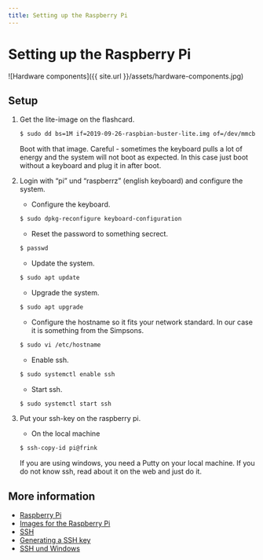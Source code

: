 ```yaml
---
title: Setting up the Raspberry Pi
---
```


# Setting up the Raspberry Pi

![Hardware components]({{ site.url }}/assets/hardware-components.jpg)

## Setup

1. Get the lite-image on the flashcard.
   ```bash
   $ sudo dd bs=1M if=2019-09-26-raspbian-buster-lite.img of=/dev/mmcblk0
   ```
	
   Boot with that image. 
   Careful - sometimes the keyboard pulls a lot of energy and the system will not boot as expected. In this case just boot without a keyboard and plug it in after boot.

1. Login with “pi” und “raspberrz” (english keyboard) and configure the system.

   * Configure the keyboard.
   ```bash
   $ sudo dpkg-reconfigure keyboard-configuration
   ```

   * Reset the password to something secrect.   
   ```bash
   $ passwd
   ```

   * Update the system.
   ```bash
   $ sudo apt update   
   ```

   * Upgrade the system.
   ```bash
   $ sudo apt upgrade
   ```

   * Configure the hostname so it fits your network standard. In our case it is something from the Simpsons.
   ```bash
   $ sudo vi /etc/hostname
   ```

   * Enable ssh.
   ```bash
   $ sudo systemctl enable ssh
   ```

   * Start ssh.
   ```bash
   $ sudo systemctl start ssh
   ```

1. Put your ssh-key on the raspberry pi. 

   * On the local machine
   ```bash
   $ ssh-copy-id pi@frink
   ```
  
   If you are using windows, you need a Putty on your local machine. 
   If you do not know ssh, read about it on the web and just do it.

## More information
* [Raspberry Pi](https://www.raspberrypi.org/)
* [Images for the Raspberry Pi](https://www.raspberrypi.org/downloads/)
* [SSH](https://help.github.com/en/github/authenticating-to-github/about-ssh)
* [Generating a SSH key](https://help.github.com/en/github/authenticating-to-github/generating-a-new-ssh-key-and-adding-it-to-the-ssh-agent)
* [SSH und Windows](https://www.heise.de/tipps-tricks/SSH-unter-Windows-10-nutzen-4224757.html)
